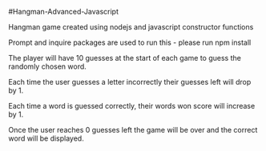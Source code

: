 #Hangman-Advanced-Javascript

Hangman game created using nodejs and javascript constructor functions

Prompt and inquire packages are used to run this - please run npm install 

The player will have 10 guesses at the start of each game to guess the randomly chosen word.

Each time the user guesses a letter incorrectly their guesses left will drop by 1. 

Each time a word is guessed correctly, their words won score will increase by 1. 

Once the user reaches 0 guesses left the game will be over and the correct word will be displayed.